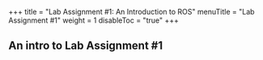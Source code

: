 +++
title = "Lab Assignment #1: An Introduction to ROS"
menuTitle = "Lab Assignment #1"
weight = 1
disableToc = "true"
+++

## An intro to Lab Assignment #1